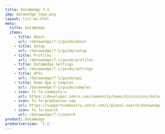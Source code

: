 ```yaml
---
title: DataWedge 7.1
img: datawedge_logo.png
layout: list-mx.html
menu:
  title: DataWedge
  items:
    - title: About
      url: /datawedge/7-1/guide/about
    - title: Setup
      url: /datawedge/7-1/guide/setup
    - title: Profiles
      url: /datawedge/7-1/guide/profiles
    - title: DataWedge Settings
      url: /datawedge/7-1/guide/settings
    - title: APIs
      url: /datawedge/7-1/guide/api
    - title: Demo App & Samples
      url: /datawedge/7-1/guide/samples
    - icon: fa fa-comments-o
      url: https://developer.zebra.com/community/home/discussions/datawedge
    - icon: fa fa-graduation-cap
      url: https://supportcommunity.zebra.com/s/global-search/datawedge?language=en_US
    - icon: fa fa-search
      url: /datawedge/7-1/search
product: DataWedge
productversion: '7.1'
---
```

